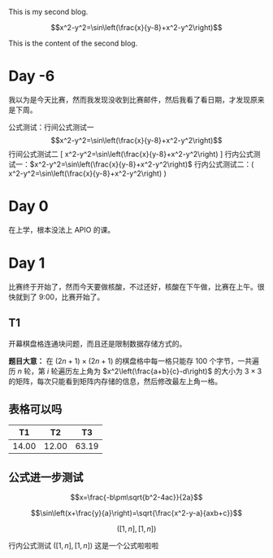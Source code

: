 <script src="https://cdnjs.cloudflare.com/ajax/libs/mathjax/2.7.1/MathJax.js?config=TeX-AMS-MML_HTMLorMML"></script>
<title> text here </title>


This is my second blog.

$$x^2-y^2=\sin\left(\frac{x}{y-8}+x^2-y^2\right)$$

This is the content of the second blog.

# Day -6
我以为是今天比赛，然而我发现没收到比赛邮件，然后我看了看日期，才发现原来是下周。

公式测试：行间公式测试一
$$x^2-y^2=\sin\left(\frac{x}{y-8}+x^2-y^2\right)$$
行间公式测试二
\[ x^2-y^2=\sin\left(\frac{x}{y-8}+x^2-y^2\right) \]
行内公式测试一：$x^2-y^2=\sin\left(\frac{x}{y-8}+x^2-y^2\right)$
行内公式测试二：\( x^2-y^2=\sin\left(\frac{x}{y-8}+x^2-y^2\right) \)

# Day 0
在上学，根本没法上 APIO 的课。

# Day 1
比赛终于开始了，然而今天要做核酸，不过还好，核酸在下午做，比赛在上午。很快就到了 9:00，比赛开始了。

## T1
开幕棋盘格连通块问题，而且还是限制数据存储方式的。

**题目大意：** 在 $(2n+1)\times (2n+1)$ 的棋盘格中每一格只能存 100 个字节，一共遍历 $n$ 轮，第 $i$ 轮遍历左上角为 $x^2\left(\frac{a+b}{c}-d\right)$ 的大小为 $3\times 3$ 的矩阵，每次只能看到矩阵内存储的信息，然后修改最左上角一格。

## 表格可以吗
| T1 | T2 | T3 |
|--|--|--|
| 14.00 | 12.00 | 63.19 |

## 公式进一步测试

$$x=\frac{-b\pm\sqrt{b^2-4ac}}{2a}$$

$$\sin\left(x+\frac{y}{a}\right)=\sqrt{\frac{x^2-y-a}{axb+c}}$$

$$\left(\left[1,n\right],\left[1,n\right]\right)$$

行内公式测试 $\left(\left[1,n\right],\left[1,n\right]\right)$ 这是一个公式啦啦啦


